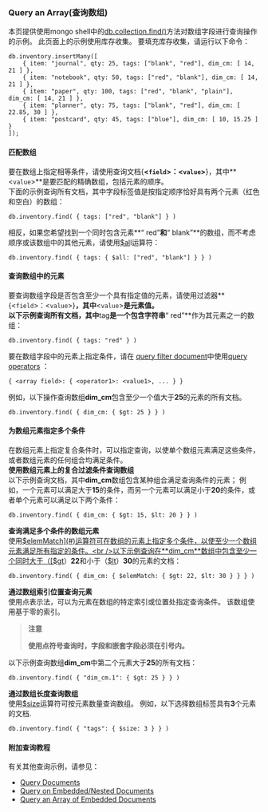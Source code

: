 
### Query an Array(查询数组)
本页提供使用mongo shell中的[db.collection.find()](https://docs.mongodb.com/manual/reference/method/db.collection.find/#db.collection.find)方法对数组字段进行查询操作的示例。 此页面上的示例使用库存收集。 要填充库存收集，请运行以下命令：

```shell
db.inventory.insertMany([
	{ item: "journal", qty: 25, tags: ["blank", "red"], dim_cm: [ 14, 21 ] }, 
	{ item: "notebook", qty: 50, tags: ["red", "blank"], dim_cm: [ 14, 21 ] },
	{ item: "paper", qty: 100, tags: ["red", "blank", "plain"], dim_cm: [ 14, 21 ] },
	{ item: "planner", qty: 75, tags: ["blank", "red"], dim_cm: [ 22.85, 30 ] },  
	{ item: "postcard", qty: 45, tags: ["blue"], dim_cm: [ 10, 15.25 ] }
]);
```

#### **匹配数组**

要在数组上指定相等条件，请使用查询文档{**<`field`>：<`value`>**}，其中**<`value`>**是要匹配的精确数组，包括元素的顺序。<br />下面的示例查询所有文档，其中字段标签值是按指定顺序恰好具有两个元素（红色和空白）的数组：

```shell
db.inventory.find( { tags: ["red", "blank"] } )
```

相反，如果您希望找到一个同时包含元素**“ red”**和**“ blank”**的数组，而不考虑顺序或该数组中的其他元素，请使用[$al](#)l运算符：

```shell
db.inventory.find( { tags: { $all: ["red", "blank"] } } )
```

#### **查询数组中的元素**

要查询数组字段是否包含至少一个具有指定值的元素，请使用过滤器**{<`field`>：<`value`>}**，其中**<`value`>**是元素值。<br />以下示例查询所有文档，其中**tag**是一个包含字符串**“ red”**作为其元素之一的数组：

```shell
db.inventory.find( { tags: "red" } )
```

要在数组字段中的元素上指定条件，请在 [query filter document](https://docs.mongodb.com/manual/core/document/#document-query-filter)中使用[query operators](https://docs.mongodb.com/manual/reference/operator/query/#query-selectors) ：

```shell
{ <array field>: { <operator1>: <value1>, ... } }
```

例如，以下操作查询数组**dim_cm**包含至少一个值大于**25**的元素的所有文档。

```shell
db.inventory.find( { dim_cm: { $gt: 25 } } )
```

#### **为数组元素指定多个条件**

在数组元素上指定复合条件时，可以指定查询，以使单个数组元素满足这些条件，或者数组元素的任何组合均满足条件。<br />**使用数组元素上的复合过滤条件查询数组**<br />以下示例查询文档，其中**dim_cm**数组包含某种组合满足查询条件的元素； 例如，一个元素可以满足大于**15**的条件，而另一个元素可以满足小于**20**的条件，或者单个元素可以满足以下两个条件：

```shell
db.inventory.find( { dim_cm: { $gt: 15, $lt: 20 } } )
```

**查询满足多个条件的数组元素**<br />使用[$elemMatch](#)运算符可在数组的元素上指定多个条件，以使至少一个数组元素满足所有指定的条件。<br />以下示例查询在**dim_cm**数组中包含至少一个同时大于（[$gt](#)）**22**和小于（[$lt](#)）**30**的元素的文档：

```shell
db.inventory.find( { dim_cm: { $elemMatch: { $gt: 22, $lt: 30 } } } )
```

**通过数组索引位置查询元素**<br />使用点表示法，可以为元素在数组的特定索引或位置处指定查询条件。 该数组使用基于零的索引。

> **注意**
>
> **使用点符号查询时，字段和嵌套字段必须在引号内。**<br />

以下示例查询数组**dim_cm**中第二个元素大于**25**的所有文档：

```shell
db.inventory.find( { "dim_cm.1": { $gt: 25 } } )
```

**通过数组长度查询数组**<br />使用[$size](#)运算符可按元素数量查询数组。 例如，以下选择数组标签具有**3**个元素的文档.

```shell
db.inventory.find( { "tags": { $size: 3 } } )
```

#### **附加查询教程**

有关其他查询示例，请参见：

- [Query Documents](https://docs.mongodb.com/manual/tutorial/query-documents/)
- [Query on Embedded/Nested Documents](https://docs.mongodb.com/manual/tutorial/query-embedded-documents/)
- [Query an Array of Embedded Documents](https://docs.mongodb.com/manual/tutorial/query-array-of-documents/)
<a name="UNAcW"></a>